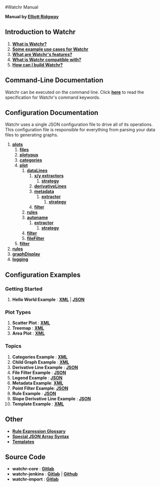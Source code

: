 #Watchr Manual

**Manual by [Elliott Ridgway](mailto:emridgw@sandia.gov)**

## Introduction to Watchr

1. [**What is Watchr?**](intro.html#what-is-watchr)
2. [**Some example use cases for Watchr**](intro.html#use-cases)
3. [**What are Watchr's features?**](intro.html#features) 
4. [**What is Watchr compatible with?**](intro.html#compatibility) 
5. [**How can I build Watchr?**](intro.html#build-steps)

## Command-Line Documentation

Watchr can be executed on the command line. Click [**here**](commandLine.html) to read the specification for Watchr's command keywords.

## Configuration Documentation

Watchr uses a single JSON configuration file to drive all of its operations.  This configuration file is responsible for everything from parsing your data files to generating graphs.

1. [**plots**](configuration/documentation/plots.html)
    1. [**files**](configuration/documentation/files.html)
    2. [**plotypus**](configuration/documentation/plotypus.html)
    3. [**categories**](configuration/documentation/categories.html)
    4. [**plot**](configuration/documentation/plot.html)
		1. [**dataLines**](configuration/documentation/dataLines.html)
			1. [**x/y extractors**](configuration/documentation/extractor.html)
				1. [**strategy**](configuration/documentation/strategy.html)
			2. [**derivativeLines**](configuration/documentation/derivativeLines.html)
			3. [**metadata**](configuration/documentation/metadata.html)
				1. [**extractor**](configuration/documentation/extractor.html)
					1. [**strategy**](configuration/documentation/strategy.html)
			4. [**filter**](configuration/documentation/filter.html) 
		2. [**rules**](configuration/documentation/rules.html)
		3. [**autoname**](configuration/documentation/autoname.html)
			1. [**extractor**](configuration/documentation/extractor.html)
				1. [**strategy**](configuration/documentation/strategy.html) 
		4. [**filter**](configuration/documentation/filter.html)
		5. [**fileFilter**](configuration/documentation/fileFilter.html)
	5. [**filter**](configuration/documentation/filter.html)
2. [**rules**](configuration/documentation/rules.html)
3. [**graphDisplay**](configuration/documentation/graphDisplay.html)
4. [**logging**](configuration/documentation/logging.html)


## Configuration Examples

### Getting Started

1. **Hello World Example** : [**XML**](configuration/examples/xml/HelloWorldExample.html) | [**JSON**](configuration/examples/json/HelloWorldExample.html)

### Plot Types

1. **Scatter Plot** : [**XML**](configuration/examples/xml/ThreePointsOnOneLine.html)
2. **Treemap** : [**XML**](configuration/examples/xml/Treemap.html)
3. **Area Plot** : [**XML**](configuration/examples/xml/AreaPlot.html)

### Topics

1. **Categories Example** : [**XML**](configuration/examples/xml/Categories.html)
2. **Child Graph Example** : [**XML**](configuration/examples/xml/ChildGraphExample.html)
3. **Derivative Line Example** : [**JSON**](configuration/examples/json/DerivativeLineExample.html)
4. **File Filter Example** : [**JSON**](configuration/examples/json/FileFilterExample.html)
5. **Legend Example** : [**JSON**](configuration/examples/json/LegendExample.html)
6. **Metadata Example**: [**XML**](configuration/examples/xml/MetadataExample.html)
7. **Point Filter Example**: [**JSON**](configuration/examples/json/PointFilterExample.html)
8. **Rule Example** : [**JSON**](configuration/examples/json/RuleExample.html)
9. **Slope Derivative Line Example** : [**JSON**](configuration/examples/json/SlopeLineExample.html)
10. **Template Example** : [**XML**](configuration/examples/xml/TemplateExample.html)

## Other

- [**Rule Expression Glossary**](configuration/documentation/ruleExpressionGlossary.html)
- [**Special JSON Array Syntax**](configuration/documentation/jsonArrays.html)
- [**Templates**](configuration/documentation/templates.html)

## Source Code

* **watchr-core** : [**Gitlab**](https://gitlab-ex.sandia.gov/SEMS/watchr-core)
* **watchr-jenkins** : [**Gitlab**](https://gitlab-ex.sandia.gov/SEMS/watchr-jenkins) | [**Github**](https://github.com/sandialabs/watchr-jenkins)
* **watchr-import** : [**Gitlab**](https://gitlab-ex.sandia.gov/SEMS/watchr-import)